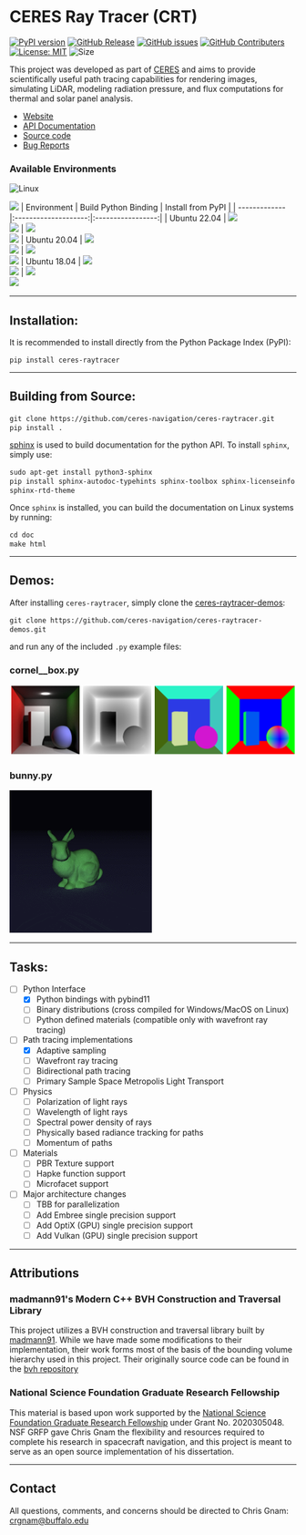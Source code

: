 # CERES Ray Tracer (CRT)
[![PyPI version](https://img.shields.io/pypi/v/ceres-raytracer)](https://pypi.org/project/ceres-raytracer/)
[![GitHub Release](https://img.shields.io/github/v/release/ceres-navigation/ceres-raytracer?include_prereleases)](https://github.com/ceres-navigation/ceres-raytracer/releases)
[![GitHub issues](https://img.shields.io/github/issues/ceres-navigation/ceres-raytracer)](https://github.com/ceres-navigation/ceres-raytracer/issues)
[![GitHub Contributers](https://img.shields.io/github/contributors/ceres-navigation/ceres-raytracer)](https://github.com/ceres-navigation/ceres-raytracer/graphs/contributors)
[![License: MIT](https://img.shields.io/badge/License-MIT-yellow.svg)](https://opensource.org/licenses/MIT)
![Size](https://img.shields.io/github/repo-size/ceres-navigation/ceres-raytracer)

This project was developed as part of [CERES](https://ceresnavigation.org) and aims to provide scientifically useful path tracing capabilities for rendering images, simulating LiDAR, modeling radiation pressure, and flux computations for thermal and solar panel analysis.

- [Website](https://ceresnavigation.org)
- [API Documentation](https://docs.crt.ceresnavigation.org)
- [Source code](https://github.com/ceres-navigation/ceres-raytracer)
- [Bug Reports](https://github.com/ceres-navigation/ceres-raytracer/issues)


### Available Environments
![Linux](https://img.shields.io/badge/Linux-FCC624?style=for-the-badge&logo=linux&logoColor=black)
<!-- ![Mac OS](https://img.shields.io/badge/mac%20os-000000?style=for-the-badge&logo=macos&logoColor=F0F0F0) -->
<!-- ![Windows](https://img.shields.io/badge/Windows-0078D6?style=for-the-badge&logo=windows&logoColor=white) -->

[![](https://codecov.io/gh/ceres-navigation/ceres-raytracer/branch/main/graph/badge.svg?token=BX07Q0PITB)](https://app.codecov.io/gh/ceres-navigation/ceres-raytracer)
| Environment   | Build Python Binding | Install from PyPI |
| ------------- |:--------------------:|:-----------------:|
| Ubuntu 22.04  | [![](https://github.com/ceres-navigation/ceres-raytracer/actions/workflows/build_ubuntu22.yml/badge.svg)](https://github.com/ceres-navigation/ceres-raytracer/actions) <br /> [![](https://github.com/ceres-navigation/ceres-raytracer/actions/workflows/test_ubuntu22.yml/badge.svg)](https://github.com/ceres-navigation/ceres-raytracer/actions) | [![](https://github.com/ceres-navigation/ceres-raytracer/actions/workflows/pypi_ubuntu22.yml/badge.svg)](https://github.com/ceres-navigation/ceres-raytracer/actions) <br /> [![](https://github.com/ceres-navigation/ceres-raytracer/actions/workflows/pypi_test_ubuntu22.yml/badge.svg)](https://github.com/ceres-navigation/ceres-raytracer/actions)
| Ubuntu 20.04  | [![](https://github.com/ceres-navigation/ceres-raytracer/actions/workflows/build_ubuntu20.yml/badge.svg)](https://github.com/ceres-navigation/ceres-raytracer/actions) <br /> [![](https://github.com/ceres-navigation/ceres-raytracer/actions/workflows/test_ubuntu20.yml/badge.svg)](https://github.com/ceres-navigation/ceres-raytracer/actions) | [![](https://github.com/ceres-navigation/ceres-raytracer/actions/workflows/pypi_ubuntu20.yml/badge.svg)](https://github.com/ceres-navigation/ceres-raytracer/actions) <br /> [![](https://github.com/ceres-navigation/ceres-raytracer/actions/workflows/pypi_test_ubuntu20.yml/badge.svg)](https://github.com/ceres-navigation/ceres-raytracer/actions)
| Ubuntu 18.04  | [![](https://github.com/ceres-navigation/ceres-raytracer/actions/workflows/build_ubuntu18.yml/badge.svg)](https://github.com/ceres-navigation/ceres-raytracer/actions) <br /> [![](https://github.com/ceres-navigation/ceres-raytracer/actions/workflows/test_ubuntu18.yml/badge.svg)](https://github.com/ceres-navigation/ceres-raytracer/actions) | [![](https://github.com/ceres-navigation/ceres-raytracer/actions/workflows/pypi_ubuntu18.yml/badge.svg)](https://github.com/ceres-navigation/ceres-raytracer/actions) <br /> [![](https://github.com/ceres-navigation/ceres-raytracer/actions/workflows/pypi_test_ubuntu18.yml/badge.svg)](https://github.com/ceres-navigation/ceres-raytracer/actions)

***
## Installation:
It is recommended to install directly from the Python Package Index (PyPI):
```
pip install ceres-raytracer
```

***
## Building from Source:

```
git clone https://github.com/ceres-navigation/ceres-raytracer.git
pip install .
```

[sphinx](https://www.sphinx-doc.org/en/master/) is used to build documentation for the python API.  To install `sphinx`, simply use:
```
sudo apt-get install python3-sphinx
pip install sphinx-autodoc-typehints sphinx-toolbox sphinx-licenseinfo sphinx-rtd-theme
```
Once `sphinx` is installed, you can build the documentation on Linux systems by running:
```
cd doc
make html
```

***
## Demos:
After installing `ceres-raytracer`, simply clone the [ceres-raytracer-demos](https://github.com/ceres-navigation/ceres-raytracer-demos):
```
git clone https://github.com/ceres-navigation/ceres-raytracer-demos.git
```
and run any of the included `.py` example files:

### cornel__box.py
![](https://raw.githubusercontent.com/ceres-navigation/ceres-raytracer-demos/master/results/cornell.png)

### bunny.py
![](https://raw.githubusercontent.com/ceres-navigation/ceres-raytracer-demos/master/results/bunny.gif)


***
## Tasks:
- [ ] Python Interface
  - [x] Python bindings with pybind11
  - [ ] Binary distributions (cross compiled for Windows/MacOS on Linux)
  - [ ] Python defined materials (compatible only with wavefront ray tracing)
- [ ] Path tracing implementations
  - [x] Adaptive sampling
  - [ ] Wavefront ray tracing
  - [ ] Bidirectional path tracing
  - [ ] Primary Sample Space Metropolis Light Transport
- [ ] Physics
  - [ ] Polarization of light rays
  - [ ] Wavelength of light rays
  - [ ] Spectral power density of rays
  - [ ] Physically based radiance tracking for paths
  - [ ] Momentum of paths
- [ ] Materials
  - [ ] PBR Texture support
  - [ ] Hapke function support
  - [ ] Microfacet support
- [ ] Major architecture changes
  - [ ] TBB for parallelization
  - [ ] Add Embree single precision support
  - [ ] Add OptiX (GPU) single precision support
  - [ ] Add Vulkan (GPU) single precision support

***
## Attributions
### madmann91's Modern C++ BVH Construction and Traversal Library
This project utilizes a BVH construction and traversal library built by [madmann91](https://github.com/madmann91).  While we have made some modifications to their implementation, their work forms most of the basis of the bounding volume hierarchy used in this project.  Their originally source code can be found in the [bvh repository](https://github.com/madmann91/bvh)


### National Science Foundation Graduate Research Fellowship
This material is based upon work supported by the [National Science Foundation Graduate Research Fellowship](https://www.nsfgrfp.org/) under Grant No. 2020305048.  NSF GRFP gave Chris Gnam the flexibility and resources required to complete his research in spacecraft navigation, and this project is meant to serve as an open source implementation of his dissertation.

***
## Contact
All questions, comments, and concerns should be directed to Chris Gnam: crgnam@buffalo.edu
